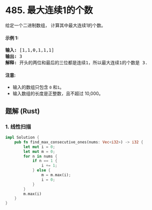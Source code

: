 # 485. 最大连续1的个数
给定一个二进制数组， 计算其中最大连续1的个数。

#### 示例 1:
<pre>
<strong>输入:</strong> [1,1,0,1,1,1]
<strong>输出:</strong> 3
<strong>解释:</strong> 开头的两位和最后的三位都是连续1，所以最大连续1的个数是 3.
</pre>

#### 注意:
* 输入的数组只包含 ```0``` 和```1```。
* 输入数组的长度是正整数，且不超过 10,000。

## 题解 (Rust)

### 1. 线性扫描
```Rust
impl Solution {
    pub fn find_max_consecutive_ones(nums: Vec<i32>) -> i32 {
        let mut i = 0;
        let mut m = 0;
        for n in nums {
            if n == 1 {
                i += 1;
            } else {
                m = m.max(i);
                i = 0;
            }
        }
        m.max(i)
    }
}
```
